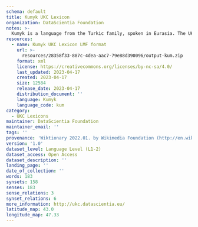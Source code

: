 ```yaml
---
schema: default
title: Kumyk UKC Lexicon
organization: DataScientia Foundation
notes: >-
  Kumyk is a language from the Turkic family, spoken in Eurasia. The UKC Lexicon of Kumyk is represented as a lexico-semantic network. It consists of words, word senses, synsets, as well as sense-level and synset-level relationships.
resources:
  - name: Kumyk UKC Lexicon LMF format
    url: >-
      resources/28358f33-887c-4dea-aac7-79e88d390096/output-kum.zip
    format: xml
    license: https://creativecommons.org/licenses/by-nc-sa/4.0/
    last_updated: 2023-04-17
    created: 2023-04-17
    size: 12584
    release_date: 2023-04-17
    distribution_document: ''
    language: Kumyk
    language_code: kum
category:
  - UKC Lexicons
maintainer: DataScientia Foundation
maintainer_email: ''
tags: ''
provenance: 'Wiktionary 2022.01. by Wikimedia Foundation (http://en.wiktionary.org); CogNet 2.1 by Khuyagbaatar Batsuren, National University of Mongolia (http://cognet.ukc.disi.unitn.it); KinDiv: Kinship Diversity 1.0 by Temuulen Khishigsuren (http://ukc.disi.unitn.it/index.php/kinship/); MorphyNet 2.0 by Gábor Bella and Khuyagbaatar Batsuren (http://ukc.disi.unitn.it/index.php/morphynet/); Antonymy 1.0 by Gábor Bella (http://ukc.datascientia.eu); Princeton WordNet 2.1 by Princeton University (https://wordnet.princeton.edu)'
version: '1.0'
dataset_level: Language Level (L1-2)
dataset_access: Open Access
dataset_description: ''
landing_page: ''
date_of_collection: ''
words: 183
synsets: 158
senses: 183
sense_relations: 3
synset_relations: 6
more_information: http://ukc.datascientia.eu/
latitude_map: 43.0
longitude_map: 47.33
---
```


